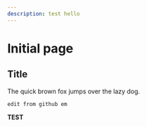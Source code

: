 ```yaml
---
description: test hello
---
```


# Initial page

## Title

The quick brown fox jumps over the lazy dog.

```text
edit from github em
```

**TEST**

